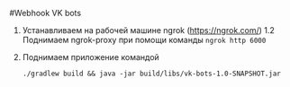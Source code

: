 #Webhook VK bots

1. Устанавливаем на рабочей машине ngrok (https://ngrok.com/)
1.2 Поднимаем ngrok-proxy при помощи команды
    ```ngrok http 6000```
2. Поднимаем приложение командой 
    
    ```./gradlew build && java -jar build/libs/vk-bots-1.0-SNAPSHOT.jar```



